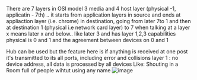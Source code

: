 There are 7 layers in OSI model
3 media and 4 host layer (physical -1, applicatin - 7th) .. it starts from application layers in source and ends at appliaction layer (i.e. chrome)  in destination, going from later 
7to 1 and then at destination 1 (physical i.e network card layer) to 7 
when talking at a layer x means later x and below.. like later 3 and has layer 1,2,3 capabilities
physical is 0 and 1 and the agreement between devices on 0 and 1

Hub can be used but the feature here is if anything is received at one post it's transmitted to its all ports, including error and collisions
layer 1 : no device address, all data is processed by all devices
Like: Shouting in a Room full of people wihtut using any name
![image](https://user-images.githubusercontent.com/24499265/124416380-81e2c780-dd74-11eb-8a92-4a34f866a3d4.png)


